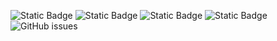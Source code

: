 ![Static Badge](https://img.shields.io/badge/blacklists-60-000000) ![Static Badge](https://img.shields.io/badge/blacklisted-3103191-cc0000) ![Static Badge](https://img.shields.io/badge/whitelisted-2242-00CC00) ![Static Badge](https://img.shields.io/badge/streaming_blacklist-28107-000000) ![GitHub issues](https://img.shields.io/github/issues/fabriziosalmi/blacklists)
